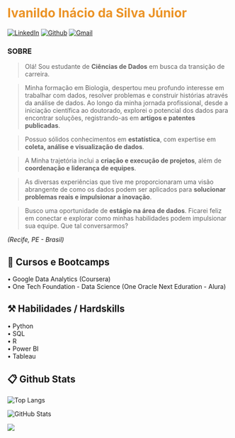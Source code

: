 <h1 align="left" style="color: #EB9326">Ivanildo Inácio da Silva Júnior</h1>
<div align="left">

[![LinkedIn](https://img.shields.io/badge/LinkedIn-0077B5?style=for-the-badge&logo=linkedin&logoColor=white)](https://www.linkedin.com/in/ivanjrinacio/)
[![Github](https://img.shields.io/badge/Github-000?style=for-the-badge&logo=Github&logoColor=fffff)](https://github.com/ivanjrinacio)
[![Gmail](https://img.shields.io/badge/Gmail-333333?style=for-the-badge&logo=gmail&logoColor=red)](mailto:ivanjrinacio@gmail.com)

### SOBRE
> Olá! Sou estudante de **Ciências de Dados** em busca da transição de carreira.

> Minha formação em Biologia, despertou meu profundo interesse em trabalhar com dados, resolver problemas e construir histórias através da análise de dados. Ao longo da minha jornada profissional, desde a iniciação científica ao doutorado, explorei o potencial dos dados para encontrar soluções, registrando-as em **artigos e patentes publicadas**.

> Possuo sólidos conhecimentos em **estatística**, com expertise em **coleta, análise e visualização de dados**.

> A Minha trajetória inclui a **criação e execução de projetos**, além de **coordenação e liderança de equipes**.

> As diversas experiências que tive me proporcionaram uma visão abrangente de como os dados podem ser aplicados para **solucionar problemas reais e impulsionar a inovação**.

> Busco uma oportunidade de **estágio na área de dados**. Ficarei feliz em conectar e explorar como minhas habilidades podem impulsionar sua equipe. Que tal conversarmos?

<i>(Recife, PE - Brasil)</i>

<h2 align="left"> 📖 Cursos e Bootcamps </h2>

<div align="left"> • Google Data Analytics (Coursera) </div>
<div align="left"> • One Tech Foundation - Data Science (One Oracle Next Eduration - Alura) </div>


<h2 align="left"> ⚒️ Habilidades / Hardskills</h2>

<div align="left"> • Python </div>
<div align="left"> • SQL </div>
<div align="left"> • R </div>
<div align="left"> • Power BI </div>
<div align="left"> • Tableau </div>

<h2 align="left"> 📋 Github Stats </h2>

![Top Langs](https://github-readme-stats-git-masterrstaa-rickstaa.vercel.app/api/top-langs/?username=ivanjrinacio&layout=donut&bg_color=353D41&border_color=123547&title_color=EB9326&text_color=FFF&)

![GitHub Stats](https://github-readme-stats.vercel.app/api?username=ivanjrinacio&theme=transparent&bg_color=353D41&border_color=123547&show_icons=true&icon_color=EB9326&title_color=EB9326&text_color=FFF&hide_title=true&hide=stars&rank_icon=github)

[![](https://visitcount.itsvg.in/api?id=ivanjrinacio&label=Profile%20Views&color=1&icon=2&pretty=false)](https://visitcount.itsvg.in)

<!-- [![Repo Card](https://github-readme-stats.vercel.app/api/pin/?username=0Chaves&repo=SEUREPOSITORIO&bg_color=000&border_color=30A3DC&show_icons=true&icon_color=30A3DC&title_color=E94D5F&text_color=FFF)](https://github.com/0Chaves/SEUREPOSITORIO) -->
</div>
